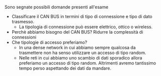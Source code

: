 Sono segnate possibili domande presenti all'esame
- Classificare il CAN BUS in termini di tipo di connessione e tipo di dato trasmesso.
	- La tipologia di connessione può essere elettrico, ottico o wireless.
- Perchè abbiamo bisogno del CAN BUS? Ridurre la complessità di connessioni
- Che tipologie di accesso preferiamo?
	- In una dense network in cui abbiamo sempre qualcosa da trasmettere non ha senso utilizzare un accesso di tipo random.
	- Nelle reti in cui abbiamo uno scambio di dati sporadico allora preferiamo un accesso di tipo random. Altrimenti avremo tantissimo tempo perso aspettando dei dati da mandare.